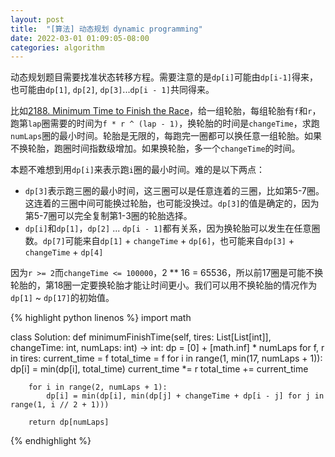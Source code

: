 ```yaml
---
layout: post
title:  "[算法] 动态规划 dynamic programming"
date: 2022-03-01 01:09:05-08:00
categories: algorithm
---
```

动态规划题目需要找准状态转移方程。需要注意的是`dp[i]`可能由`dp[i-1]`得来，也可能由`dp[1]`, `dp[2]`, `dp[3]`...`dp[i - 1]`共同得来。

比如[2188. Minimum Time to Finish the Race](https://leetcode.com/problems/minimum-time-to-finish-the-race/)，给一组轮胎，每组轮胎有`f`和`r`，跑第`lap`圈需要的时间为`f * r ^ (lap - 1)`，换轮胎的时间是`changeTime`，求跑`numLaps`圈的最小时间。轮胎是无限的，每跑完一圈都可以换任意一组轮胎。如果不换轮胎，跑圈时间指数级增加。如果换轮胎，多一个`changeTime`的时间。

本题不难想到用`dp[i]`来表示跑`i`圈的最小时间。难的是以下两点：
- `dp[3]`表示跑三圈的最小时间，这三圈可以是任意连着的三圈，比如第5-7圈。这连着的三圈中间可能换过轮胎，也可能没换过。`dp[3]`的值是确定的，因为第5-7圈可以完全复制第1-3圈的轮胎选择。
- `dp[i]`和`dp[1]`，`dp[2]` ... `dp[i - 1]`都有关系，因为换轮胎可以发生在任意圈数。`dp[7]`可能来自`dp[1]` + `changeTime` + `dp[6]`，也可能来自`dp[3]` + `changeTime` + `dp[4]`

因为`r >= 2`而`changeTime <= 100000`，2 ** 16 = 65536，所以前17圈是可能不换轮胎的，第18圈一定要换轮胎才能让时间更小。我们可以用不换轮胎的情况作为`dp[1]` ~ `dp[17]`的初始值。

{% highlight python linenos %}
import math

class Solution:
    def minimumFinishTime(self, tires: List[List[int]], changeTime: int, numLaps: int) -> int:
        dp = [0] + [math.inf] * numLaps
        for f, r in tires:
            current_time = f
            total_time = f
            for i in range(1, min(17, numLaps + 1)):
                dp[i] = min(dp[i], total_time)
                current_time *= r
                total_time += current_time
           
        for i in range(2, numLaps + 1):
            dp[i] = min(dp[i], min(dp[j] + changeTime + dp[i - j] for j in range(1, i // 2 + 1)))

        return dp[numLaps]
{% endhighlight %}
